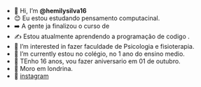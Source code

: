 - 👋 Hi, I’m  **@hemilysilva16** 
- 😊 Eu estou estudando pensamento computacinal.
- ➡️ A gente ja finalizou o curso  de 
- ✍️ Estou atualmente aprendendo a programação de codigo .
- 👀 I’m interested in  fazer faculdade de Psicologia e fisioterapia.  
- 🌱 I’m currently  estou no colégio, no 1 ano do ensino medio.
- 💞️  TEnho 16 anos, vou fazer aniversario em 01 de outubro. 
- 🌸  Moro em londrina.  
- 🖤  [instagram](instagram.com/hemilysilva16)



